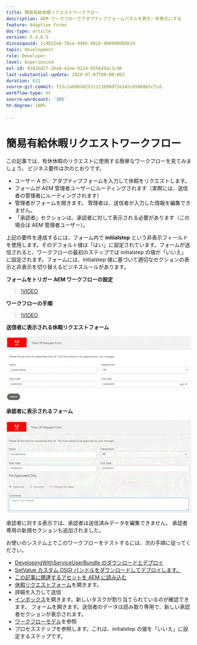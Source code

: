 ```yaml
---
title: 簡易有給休暇リクエストワークフロー
description: AEM ワークフローでアダプティブフォームパネルを表示／非表示にする
feature: Adaptive Forms
doc-type: article
version: 6.4,6.5
discoiquuid: 1c4822e6-76ce-446b-98cb-408900d68b24
topic: Development
role: Developer
level: Experienced
exl-id: 9342bd2f-2ba9-42ee-9224-055649ac3c90
last-substantial-update: 2020-07-07T00:00:00Z
duration: 611
source-git-commit: f23c2ab86d42531113690df2e342c65060b5c7cd
workflow-type: ht
source-wordcount: '305'
ht-degree: 100%

---
```


# 簡易有給休暇リクエストワークフロー

この記事では、有休休暇のリクエストに使用する簡単なワークフローを見てみましょう。 ビジネス要件は次のとおりです。

* ユーザー A が、アダプティブフォームを入力して休暇をリクエストします。
* フォームが AEM 管理者ユーザーにルーティングされます（実際には、送信者の管理者にルーティングされます）
* 管理者がフォームを開きます。 管理者は、送信者が入力した情報を編集できません。
* 「承認者」セクションは、承認者に対して表示される必要があります（この場合は AEM 管理者ユーザー）。

上記の要件を達成するには、フォーム内で **initialstep** という非表示フィールドを使用します。そのデフォルト値は「はい」に設定されています。フォームが送信されると、ワークフローの最初のステップでは initialstep の値が「いいえ」に設定されます。フォームには、initialstep 値に基づいて適切なセクションの表示と非表示を切り替えるビジネスルールがあります。

**フォームをトリガー AEM ワークフローの設定**

>[!VIDEO](https://video.tv.adobe.com/v/28406?quality=12&learn=on)

**ワークフローの手順**

>[!VIDEO](https://video.tv.adobe.com/v/28407?quality=12&learn=on)

**送信者に表示される休暇リクエストフォーム**

![initialstep](assets/initialstep.gif)

**承認者に表示されるフォーム**

![approverview](assets/approversview.gif)

承認者に対する表示では、承認者は送信済みデータを編集できません。 承認者専用の新規セクションも追加されました。

お使いのシステム上でこのワークフローをテストするには、次の手順に従ってください。
* [DevelopingWithServiceUserBundle のダウンロードとデプロイ](/help/forms/assets/common-osgi-bundles/DevelopingWithServiceUser.jar)
* [SetValue カスタム OSGI バンドルをダウンロードしてデプロイします。](/help/forms/assets/common-osgi-bundles/SetValueApp.core-1.0-SNAPSHOT.jar)
* [この記事に関連するアセットを AEM に読み込む](assets/helpxworkflow.zip)
* [休暇リクエストフォーム](http://localhost:4502/content/dam/formsanddocuments/helpx/timeoffrequestform/jcr:content?wcmmode=disabled)を開きます。
* 詳細を入力して送信
* [インボックス](http://localhost:4502/mnt/overlay/cq/inbox/content/inbox.html)を開きます。新しいタスクが割り当てられているのが確認できます。 フォームを開きます。送信者のデータは読み取り専用で、新しい承認者セクションが表示されます。
*  [ワークフローモデル](http://localhost:4502/editor.html/conf/global/settings/workflow/models/helpxworkflow.html)を参照
* プロセスステップを参照します。これは、initialstep の値を「いいえ」に設定するステップです。
